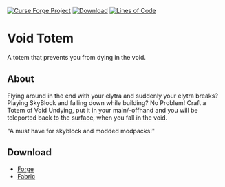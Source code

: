[![Curse Forge Project](http://cf.way2muchnoise.eu/versions/For%20Minecraft_449655_all.svg)](https://www.curseforge.com/minecraft/mc-mods/voidtotem/)
[![Download](http://cf.way2muchnoise.eu/full_449655_downloads.svg)](https://www.curseforge.com/minecraft/mc-mods/voidtotem/files/)
[![Lines of Code](https://tokei.rs/b1/github/Affehund/VoidTotem?category=code)](https://github.com/Affehund/VoidTotem)

# Void Totem

A totem that prevents you from dying in the void.

## About

Flying around in the end with your elytra and suddenly your elytra breaks? Playing SkyBlock and falling down while
building? No Problem!
Craft a Totem of Void Undying, put it in your main/-offhand and you will be teleported back to the surface, when you
fall in the void.

"A must have for skyblock and modded modpacks!"

## Download

- [Forge](https://www.curseforge.com/minecraft/mc-mods/voidtotem/)
- [Fabric](https://www.curseforge.com/minecraft/mc-mods/voidtotem-fabric/)